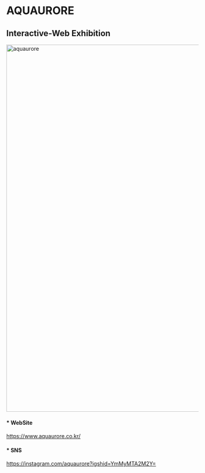 # AQUAURORE
## Interactive-Web Exhibition

<img width="960" alt="aquaurore" src="https://user-images.githubusercontent.com/80036437/175542640-589f44e3-e948-473a-9d33-582e78416555.png">

#### * WebSite
https://www.aquaurore.co.kr/

#### * SNS
https://instagram.com/aquaurore?igshid=YmMyMTA2M2Y=
